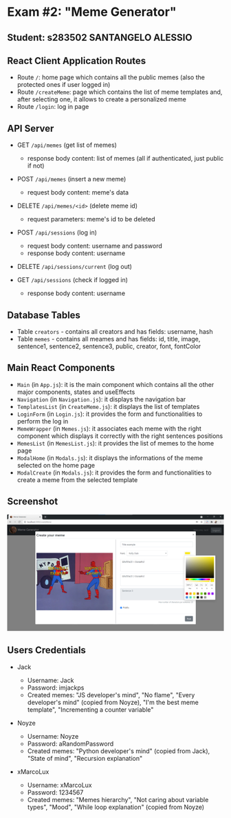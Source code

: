 # Exam #2: "Meme Generator"
## Student: s283502 SANTANGELO ALESSIO 

## React Client Application Routes

- Route `/`: home page which contains all the public memes (also the protected ones if user logged in)
- Route `/createMeme`: page which contains the list of meme templates and, after selecting one, it allows to create a personalized meme
- Route `/login`: log in page

## API Server

- GET `/api/memes` (get list of memes)
  - response body content: list of memes (all if authenticated, just public if not)

- POST `/api/memes` (insert a new meme)
  - request body content: meme's data

- DELETE `/api/memes/<id>` (delete meme id)
  - request parameters: meme's id to be deleted

- POST `/api/sessions` (log in)
  - request body content: username and password
  - response body content: username

- DELETE `/api/sessions/current` (log out)

- GET `/api/sessions` (check if logged in)
  - response body content: username

## Database Tables

- Table `creators` - contains all creators and has fields: username, hash
- Table `memes` - contains all meames and has fields: id, title, image, sentence1, sentence2, sentence3, public, creator, font, fontColor

## Main React Components

- `Main` (in `App.js`): it is the main component which contains all the other major components, states and useEffects
- `Navigation` (in `Navigation.js`): it displays the navigation bar
- `TemplatesList` (in `CreateMeme.js`): it displays the list of templates
- `LoginForm` (in `Login.js`): it provides the form and functionalities to perform the log in
- `MemeWrapper` (in `Memes.js`): it associates each meme with the right component which displays it correctly with the right sentences positions
- `MemesList` (in `MemesList.js`): it provides the list of memes to the home page
- `ModalHome` (in `Modals.js`): it displays the informations of the meme selected on the home page
- `ModalCreate` (in `Modals.js`): it provides the form and functionalities to create a meme from the selected template

## Screenshot

![Screenshot](./img/CreateMemeForm.png)

## Users Credentials

- Jack
  - Username: Jack
  - Password: imjackps
  - Created memes: "JS developer's mind", "No flame", "Every developer's mind" (copied from Noyze), "I'm the best meme template", "Incrementing a counter variable"

- Noyze
  - Username: Noyze
  - Password: aRandomPassword
  - Created memes: "Python developer's mind" (copied from Jack), "State of mind", "Recursion explanation"

- xMarcoLux
  - Username: xMarcoLux
  - Password: 1234567
  - Created memes: "Memes hierarchy", "Not caring about variable types", "Mood", "While loop explanation" (copied from Noyze)
